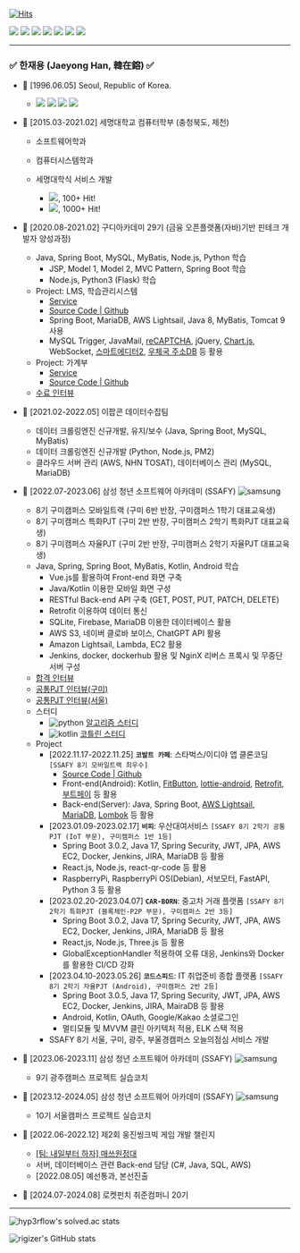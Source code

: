 [![Hits](https://hits.seeyoufarm.com/api/count/incr/badge.svg?url=https%3A%2F%2Fgithub.com%2Frigizer&count_bg=%2379C83D&title_bg=%23555555&icon=macys.svg&icon_color=%23E7E7E7&title=hits&edge_flat=true)](https://hits.seeyoufarm.com)

<p>
  <img src="https://img.shields.io/badge/Java-ED8B00?style=flat-square&logo=java&logoColor=white"/>
  <img src="https://img.shields.io/badge/Python-3776AB?style=flat-square&logo=Python&logoColor=ffffff"/>
  <img src="https://img.shields.io/badge/Kotlin-0095D5?style=flat-square&logo=Kotlin&logoColor=white"/> 
  <img src="https://img.shields.io/badge/Android-3DDC84?style=flat-square&logo=Android&logoColor=ffffff"/>
  <img src="https://img.shields.io/badge/Notion-EEEEEE?style=flat-square&logo=Notion&logoColor=black"/>
  <img src="https://img.shields.io/badge/Sourcetree-005DF4?style=flat-square&logo=sourcetree&logoColor=white"/>
  <img src="https://img.shields.io/badge/Git-F05032?style=flat-square&logo=Git&logoColor=white"/>
</p>
  
---

### ✅ 한재용 (Jaeyong Han, 韓在鎔) ✅

+ 🎂 [1996.06.05] Seoul, Republic of Korea.
  + <p>
      <a href="https://www.youtube.com/channel/UC7K8QkA2Y1IBEJGHm-3fNXw/videos" target="_blank"><img src="https://img.shields.io/badge/YouTube-FF0000?style=flat-square&logo=youtube&logoColor=white"/></a>
      <a href="https://www.instagram.com/jy_han65" target="_blank"><img src="https://img.shields.io/badge/Instagram-E4405F?style=flat-square&logo=instagram&logoColor=white"/></a>
      <a href="https://www.facebook.com/profile.php?id=100008733510957" target="_blank"><img src="https://img.shields.io/badge/Facebook-1877F2?style=flat-square&logo=facebook&logoColor=white"/></a>
      <a href="https://open.kakao.com/me/codespeed" target="_blank"><img src="https://img.shields.io/badge/Kakaotalk-FFBE00?style=flat-square&logo=kakao&logoColor=black"/></a>
    </p>
+ 🍉 [2015.03-2021.02] 세명대학교 컴퓨터학부 (충청북도, 제천)
  + 소프트웨어학과
  + 컴퓨터시스템학과
  + 세명대학식 서비스 개발
  
    + <a href="https://play.google.com/store/apps/details?id=kr.pe.smu.newsmuhaksik" target="_blank"><img src="https://img.shields.io/badge/Google_Play-414141?style=flat-square&logo=google-play&logoColor=white"/></a>, 100+ Hit!
    + <a href="https://play.google.com/store/apps/details?id=kr.ac.semyung.smu" target="_blank"><img src="https://img.shields.io/badge/Google_Play-LEGACY-414141?style=flat-square&logo=google-play&logoColor=white"/></a>, 1000+ Hit!
  
+ 🍊 [2020.08-2021.02] 구디아카데미 29기 (금융 오픈플랫폼(자바)기반 핀테크 개발자 양성과정)
  + Java, Spring Boot, MySQL, MyBatis, Node.js, Python 학습
    + JSP, Model 1, Model 2, MVC Pattern, Spring Boot 학습
    + Node.js, Python3 (Flask) 학습
  + Project: LMS, 학습관리시스템
    + [Service](http://rigizer.iptime.org/lms)
    + [Source Code | Github](https://github.com/rigizer/LMS-X)
    + Spring Boot, MariaDB, AWS Lightsail, Java 8, MyBatis, Tomcat 9 사용
    + MySQL Trigger, JavaMail, [reCAPTCHA](https://developers.google.com/recaptcha), jQuery, [Chart.js](https://www.chartjs.org), WebSocket, [스마트에디터2](https://naver.github.io/smarteditor2), [우체국 주소DB](https://www.epost.go.kr/search/zipcode/cmzcd002k01.jsp) 등 활용
  + Project: 가계부
    + [Service](http://rigizer.iptime.org/cash)
    + [Source Code | Github](https://github.com/rigizer/cash)
  + [수료 인터뷰](https://www.gdu.co.kr/community/community_030100.html?bmain=view&uid=105)
+ 🍋 [2021.02-2022.05] 이팝콘 데이터수집팀
  + 데이터 크롤링엔진 신규개발, 유지/보수 (Java, Spring Boot, MySQL, MyBatis)
  + 데이터 크롤링엔진 신규개발 (Python, Node.js, PM2)
  + 클라우드 서버 관리 (AWS, NHN TOSAT), 데이터베이스 관리 (MySQL, MariaDB)
+ 🥝 [2022.07-2023.06] 삼성 청년 소프트웨어 아카데미 (SSAFY) ![samsung](https://img.shields.io/badge/Samsung-SSAFY-1D49C0?style=flat-square&logo=samsung&logoColor=white)
  + 8기 구미캠퍼스 모바일트랙 (구미 6반 반장, 구미캠퍼스 1학기 대표교육생)
  + 8기 구미캠퍼스 특화PJT (구미 2반 반장, 구미캠퍼스 2학기 특화PJT 대표교육생)
  + 8기 구미캠퍼스 자율PJT (구미 2반 반장, 구미캠퍼스 2학기 자율PJT 대표교육생)
  + Java, Spring, Spring Boot, MyBatis, Kotlin, Android 학습
    + Vue.js를 활용하여 Front-end 화면 구축
    + Java/Kotlin 이용한 모바일 화면 구성
    + RESTful Back-end API 구축 (GET, POST, PUT, PATCH, DELETE)
    + Retrofit 이용하여 데이터 통신
    + SQLite, Firebase, MariaDB 이용한 데이터베이스 활용
    + AWS S3, 네이버 클로바 보이스, ChatGPT API 활용
    + Amazon Lightsail, Lambda, EC2 활용
    + Jenkins, docker, dockerhub 활용 및 NginX 리버스 프록시 및 무중단 서버 구성
  + [합격 인터뷰](https://www.instagram.com/p/Chl5Lxhv_oC)
  + [공통PJT 인터뷰(구미)](https://odeyou.tistory.com/247)
  + [공통PJT 인터뷰(서울)](https://blog.naver.com/roa_0318/223036850357)
  + 스터디
    + ![python](https://img.shields.io/badge/Python-3776AB?style=flat-square&logo=python&logoColor=white) [알고리즘 스터디](https://github.com/AlgorithmSf/AlgorithmStudy)
    + ![kotlin](https://img.shields.io/badge/Kotlin-0095D5?&style=flat-square&logo=kotlin&logoColor=white) [코틀린 스터디](https://github.com/Kkoziri/Kotlin_Study)
  + Project
    + [2022.11.17-2022.11.25] **```코발트 카페```**: 스타벅스/이디야 앱 클론코딩 `[SSAFY 8기 모바일트랙 최우수]`
      + [Source Code | Github](https://github.com/rigizer/cobalt_coffee)
      + Front-end(Android): Kotlin, [FitButton](https://github.com/nikartm/FitButton), [lottie-android](https://github.com/airbnb/lottie-android), [Retrofit](https://github.com/square/retrofit), [부트페이](https://docs.bootpay.co.kr/?front=android-java&backend=java#introduce) 등 활용
      + Back-end(Server): Java, Spring Boot, [AWS Lightsail](https://lightsail.aws.amazon.com/), [MariaDB](https://mariadb.org/), [Lombok](https://projectlombok.org/) 등 활용
    + [2023.01.09-2023.02.17] **```비피```**: 우산대여서비스 `[SSAFY 8기 2학기 공통PJT (IoT 부문), 구미캠퍼스 1반 1등]`
      + Spring Boot 3.0.2, Java 17, Spring Security, JWT, JPA, AWS EC2, Docker, Jenkins, JIRA, MariaDB 등 활용
      + React.js, Node.js, react-qr-code 등 활용
      + RaspberryPi, RaspberryPi OS(Debian), 서보모터, FastAPI, Python 3 등 활용
    + [2023.02.20-2023.04.07] **```CAR-BORN```**: 중고차 거래 플랫폼 `[SSAFY 8기 2학기 특화PJT (블록체인-P2P 부문), 구미캠퍼스 2반 3등]`
      + Spring Boot 3.0.2, Java 17, Spring Security, JWT, JPA, AWS EC2, Docker, Jenkins, JIRA, MariaDB 등 활용
      + React,js, Node.js, Three.js 등 활용
      + GlobalExceptionHandler 적용하여 오류 대응, Jenkins와 Docker를 활용한 CI/CD 강화
    + [2023.04.10-2023.05.26] **```코드스피드```**: IT 취업준비 종합 플랫폼 `[SSAFY 8기 2학기 자율PJT (Android), 구미캠퍼스 2반 2등]`
      + Spring Boot 3.0.5, Java 17, Spring Security, JWT, JPA, AWS EC2, Docker, Jenkins, JIRA, MairaDB 등 활용
      + Android, Kotlin, OAuth, Google/Kakao 소셜로그인
      + 멀티모듈 및 MVVM 클린 아키텍처 적용, ELK 스택 적용
    + SSAFY 8기 서울, 구미, 광주, 부울경캠퍼스 오늘의점심 서비스 개발
+ 🧊 [2023.06-2023.11] 삼성 청년 소프트웨어 아카데미 (SSAFY) ![samsung](https://img.shields.io/badge/Samsung-SSAFY-1D49C0?style=flat-square&logo=samsung&logoColor=white)
  + 9기 광주캠퍼스 프로젝트 실습코치
+ 🧊 [2023.12-2024.05] 삼성 청년 소프트웨어 아카데미 (SSAFY) ![samsung](https://img.shields.io/badge/Samsung-SSAFY-1D49C0?style=flat-square&logo=samsung&logoColor=white)
  + 10기 서울캠퍼스 프로젝트 실습코치
+ 🍇 [2022.06-2022.12] 제2회 웅진씽크빅 게임 개발 챌린지
  + [[팀: 내일부터 하자] 매쓰원정대](https://github.com/CompetitionGame)
  + 서버, 데이터베이스 관련 Back-end 담당 (C#, Java, SQL, AWS)
  + [2022.08.05] 예선통과, 본선진출
+ 🍒 [2024.07-2024.08] 로켓펀치 취준컴퍼니 20기

---

<!--
[![Solved.ac Profile](http://mazassumnida.wtf/api/v2/generate_badge?boj=appleboy)](https://solved.ac/appleboy/)
-->
![hyp3rflow's solved.ac stats](https://github-readme-solvedac.hyp3rflow.vercel.app/api/?handle=appleboy)

![rigizer's GitHub stats](https://github-readme-stats.vercel.app/api?username=rigizer&layout=compact&show_icons=true)
